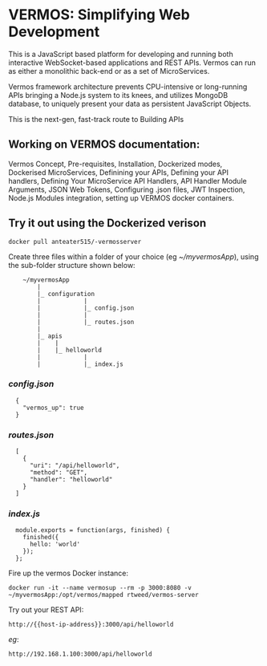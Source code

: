 # VERMOS: Simplifying Web Development

This is a JavaScript based platform for developing and running both interactive WebSocket-based applications and REST APIs. Vermos can run as either a monolithic back-end or as a set of MicroServices.

Vermos framework architecture prevents CPU-intensive or long-running APIs bringing a Node.js system to its knees, and utilizes MongoDB database, to uniquely present your data as persistent JavaScript Objects.

This is the next-gen, fast-track route to Building APIs


## Working on VERMOS documentation: 

Vermos Concept, Pre-requisites, Installation, Dockerized modes, Dockerised MicroServices, Definining your APIs, Defining your API handlers, Defining Your MicroService API Handlers, API Handler Module Arguments, JSON Web Tokens, Configuring .json files, JWT Inspection, Node.js Modules integration, setting up VERMOS docker containers.




## Try it out using the Dockerized verison

    docker pull anteater515/-vermosserver

Create three files within a folder of your choice (eg *~/myvermosApp*), using the sub-folder structure shown below:

        ~/myvermosApp
            |
            |_ configuration
            |            |
            |            |_ config.json
            |            |
            |            |_ routes.json
            |
            |_ apis
            |    |
            |    |_ helloworld
            |            |
            |            |_ index.js


### *config.json*

      {
        "vermos_up": true
      }


### *routes.json*

      [
        {
          "uri": "/api/helloworld",
          "method": "GET",
          "handler": "helloworld"
        }
      ]


### *index.js*

      module.exports = function(args, finished) {
        finished({
          hello: 'world'
        });
      };


Fire up the vermos Docker instance:

    docker run -it --name vermosup --rm -p 3000:8080 -v ~/myvermosApp:/opt/vermos/mapped rtweed/vermos-server



Try out your REST API:

    http://{{host-ip-address}}:3000/api/helloworld

*eg*:

    http://192.168.1.100:3000/api/helloworld

